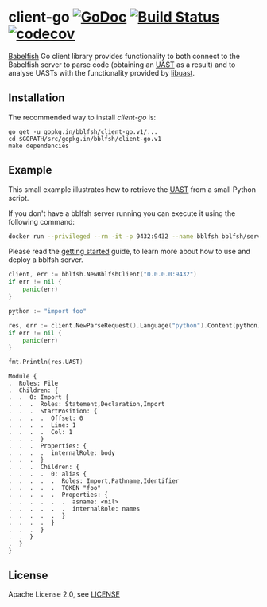 # client-go [![GoDoc](https://godoc.org/gopkg.in/bblfsh/client-go.v1?status.svg)](https://godoc.org/gopkg.in/bblfsh/client-go.v1) [![Build Status](https://travis-ci.org/bblfsh/client-go.svg?branch=master)](https://travis-ci.org/bblfsh/client-go) [![codecov](https://codecov.io/gh/bblfsh/client-go/branch/master/graph/badge.svg)](https://codecov.io/gh/bblfsh/client-go)

[Babelfish](https://doc.bblf.sh) Go client library provides functionality to both
connect to the Babelfish server to parse code
(obtaining an [UAST](https://doc.bblf.sh/uast/specification.html) as a result)
and to analyse UASTs with the functionality provided by [libuast](https://github.com/bblfsh/libuast).

## Installation

The recommended way to install *client-go* is:

```
go get -u gopkg.in/bblfsh/client-go.v1/...
cd $GOPATH/src/gopkg.in/bblfsh/client-go.v1
make dependencies
```

## Example

This small example illustrates how to retrieve the [UAST](https://doc.bblf.sh/uast/specification.html) from a small Python script.

If you don't have a bblfsh server running you can execute it using the following command:

```sh
docker run --privileged --rm -it -p 9432:9432 --name bblfsh bblfsh/server
```

Please read the [getting started](https://doc.bblf.sh/user/getting-started.html) guide, to learn more about how to use and deploy a bblfsh server.


```go
client, err := bblfsh.NewBblfshClient("0.0.0.0:9432")
if err != nil {
    panic(err)
}

python := "import foo"

res, err := client.NewParseRequest().Language("python").Content(python).Do()
if err != nil {
    panic(err)
}

fmt.Println(res.UAST)
```

```
Module {
.  Roles: File
.  Children: {
.  .  0: Import {
.  .  .  Roles: Statement,Declaration,Import
.  .  .  StartPosition: {
.  .  .  .  Offset: 0
.  .  .  .  Line: 1
.  .  .  .  Col: 1
.  .  .  }
.  .  .  Properties: {
.  .  .  .  internalRole: body
.  .  .  }
.  .  .  Children: {
.  .  .  .  0: alias {
.  .  .  .  .  Roles: Import,Pathname,Identifier
.  .  .  .  .  TOKEN "foo"
.  .  .  .  .  Properties: {
.  .  .  .  .  .  asname: <nil>
.  .  .  .  .  .  internalRole: names
.  .  .  .  .  }
.  .  .  .  }
.  .  .  }
.  .  }
.  }
}
```


## License

Apache License 2.0, see [LICENSE](LICENSE)
